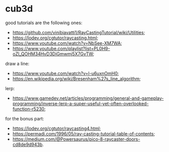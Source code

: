 # cub3d

good tutorials are the following ones:
* <https://github.com/vinibiavatti1/RayCastingTutorial/wiki/Utilities>;
* <https://lodev.org/cgtutor/raycasting.html>;
* <https://www.youtube.com/watch?v=NbSee-XM7WA>;
* <https://www.youtube.com/playlist?list=PL0H9-oZl_QOHM34HvD3DiGmwmj5X7GvTW>;

draw a line:
* <https://www.youtube.com/watch?v=l-u6uxnOmH0>;
* <https://en.wikipedia.org/wiki/Bresenham%27s_line_algorithm>;

lerp:
* <https://www.gamedev.net/articles/programming/general-and-gameplay-programming/inverse-lerp-a-super-useful-yet-often-overlooked-function-r5230>;

for the bonus part:
* <https://lodev.org/cgtutor/raycasting4.html>;
* <https://permadi.com/1996/05/ray-casting-tutorial-table-of-contents>;
* <https://medium.com/@Powersaurus/pico-8-raycaster-doors-cd8de9d943b>.
